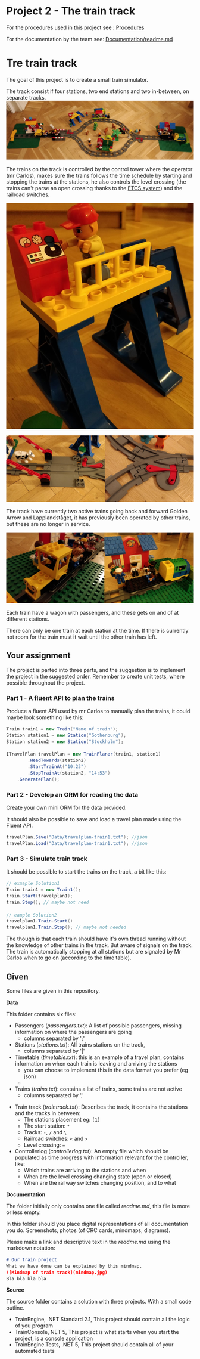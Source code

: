 # Project 2 - The train track

For the procedures used in this project see : [Procedures](Procedures.md)

For the documentation by the team see: [Documentation/readme.md](Documentation/readme.md)

# Tre train track

The goal of this project is to create a small train simulator.

The track consist if four stations, two end stations and two in-between, on separate tracks. ![Airal photo of the track](_assets/track.jpg)

The trains on the track is controlled by the control tower where the operator (mr Carlos), makes sure the trains follows the time schedule by starting and stopping the trains at the stations, he also controls the level crossing (the trains can't parse an open crossing thanks to the [ETCS system](https://en.wikipedia.org/wiki/European_Train_Control_System)) and the railroad switches.

![The control tower](_assets/control.jpg)

![A level crossing and a railway switch](_assets/levelcrossingswitch.jpg)

The track have currently two active trains going back and forward Golden Arrow and Lapplandståget, it has previously been operated by other trains, but these are no longer in service. 

![The two trains](_assets/trains.jpg)

Each train have a wagon with passengers, and these gets on and of at different stations.

There can only be one train at each station at the time. If there is currently not room for the train must it wait until the other train has left.

## Your assignment

The project is parted into three parts, and the suggestion is to implement the project in the suggested order. Remember to create unit tests, where possible throughout the project.

### Part 1 - A fluent API to plan the trains

Produce a fluent API used by mr Carlos to manually plan the trains, it could maybe look something like this:

```C#
Train train1 = new Train("Name of train");
Station station1 = new Station("Gothenburg");
Station station2 = new Station("Stockholm");

ITravelPlan travelPlan = new TrainPlaner(train1, station1)
        .HeadTowards(station2)
        .StartTrainAt("10:23")
        .StopTrainAt(station2, "14:53")
    .GeneratePlan();


```

### Part 2 - Develop an ORM for reading the data

Create your own mini ORM for the data provided. 

It should also be possible to save and load a travel plan made using the Fluent API.

```csharp
travelPlan.Save("Data/travelplan-train1.txt"); //json
travelPlan.Load("Data/travelplan-train1.txt"); //json
```

### Part 3 - Simulate train track

It should be possible to start the trains on the track, a bit like this:

```c#
// exmaple Solution1
Train train1 = new Train1();
train.Start(travelplan1);
train.Stop(); // maybe not need

// eample Solution2
travelplan1.Train.Start()
travelplan1.Train.Stop(); // maybe not needed
```

The though is that each train should have it's own thread running without the knowledge of other trains in the track. But aware of signals on the track. The train is automatically stopping at all stations but are signaled by Mr Carlos when to go on (according to the time table). 

## Given

Some files are given in this repository.

**Data**

This folder contains six files:

* Passengers (*passengers.txt*): A list of possible passengers, missing information on where the passengers are going
  * columns separated by ';'
* Stations (*stations.txt*): All trains stations on the track, 
  * columns separated by '|'
* Timetable (*timetable.txt*): this is an example of a travel plan, contains information on when each train is leaving and arriving the stations
  * you can choose to implement this in the data format you prefer (eg json)
  * 
* Trains (*trains.txt*): contains a list of trains, some trains are not active
  * columns separated by ','

- Train track (*traintrack.txt*): Describes the track, it contains the stations and the tracks in between:
  - The stations placement eg: `[1]`
  - The start station: `*`
  - Tracks: `-`, `/` and `\`
  - Railroad switches: `<` and `>`
  - Level crossing: `=`
- Controllerlog (*controllerlog.txt*): An empty file which should be populated as time progress with information  relevant for the controller, like:
  - Which trains are arriving to the stations and when
  - When are the level crossing changing state (open or closed)
  - When are the railway switches changing position, and to what

**Documentation**

The folder initially only contains one file called *readme.md*, this file is more or less empty.

In this folder should you place digital representations of all documentation you do. Screenshots, photos (of CRC cards, mindmaps, diagrams).

Please make a link and descriptive text in the *readme.md* using the markdown notation:

```markdown
# Our train project
What we have done can be explained by this mindmap.
![Mindmap of train track](mindmap.jpg)
Bla bla bla bla
```

**Source**

The source folder contains a solution with three projects. With a small code outline.

* TrainEngine, .NET Standard 2.1, This project should contain all the logic of you program
* TrainConsole, NET 5, This project is what starts when you start the project, is a console application
* TrainEngine.Tests, .NET 5, This project should contain all of your automated tests